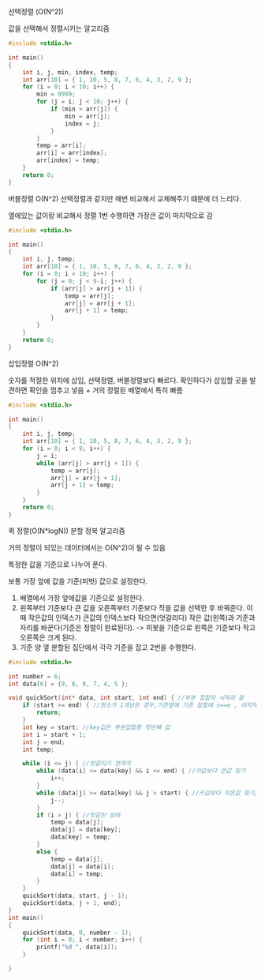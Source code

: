 
선택정렬 (O(N^2))

값을 선택해서 정렬시키는 알고리즘

```c
#include <stdio.h>

int main()
{
    int i, j, min, index, temp;
    int arr[10] = { 1, 10, 5, 8, 7, 6, 4, 3, 2, 9 };
    for (i = 0; i < 10; i++) {
        min = 9999;
        for (j = i; j < 10; j++) {
            if (min > arr[j]) {
                min = arr[j];
                index = j;
            }
        }
        temp = arr[i];
        arr[i] = arr[index];
        arr[index] = temp;
    }
    return 0;
}
```

버블정렬 O(N^2) 선택정렬과 같지만 매번 비교해서 교체해주기 떄문에 더 느리다.

옆에있는 값이랑 비교해서 정렬 1번 수행하면 가장큰 값이 마지막으로 감

```c
#include <stdio.h>

int main()
{
    int i, j, temp;
    int arr[10] = { 1, 10, 5, 8, 7, 6, 4, 3, 2, 9 };
    for (i = 0; i < 10; i++) {
        for (j = 0; j < 9-i; j++) {
            if (arr[j] > arr[j + 1]) {
                temp = arr[j];
                arr[j] = arr[j + 1];
                arr[j + 1] = temp;
            }
        }      
    }
    return 0;
}
```

삽입정렬 O(N^2) 

숫자를 적절한 위치에 삽입, 선택정렬, 버블정렬보다 빠르다. 확인하다가 삽입할 곳을 발견하면 확인을 멈추고 넣음 + 거의 정렬된 배열에서 특히 빠름

```c
#include <stdio.h>

int main()
{
    int i, j, temp;
    int arr[10] = { 1, 10, 5, 8, 7, 6, 4, 3, 2, 9 };
    for (i = 0; i < 9; i++) {
        j = i;
        while (arr[j] > arr[j + 1]) {
            temp = arr[j];
            arr[j] = arr[j + 1];
            arr[j + 1] = temp;
        }     
    }
    return 0;
}
```

퀵 정렬(O(N*logN)) 분할 정복 알고리즘

거의 정렬이 되있는 데이터에서는 O(N^2)이 될 수 있음 

특정한 값을 기준으로 나누어 푼다.

보통 가장 앞에 값을 기준(피벗) 값으로 설정한다.

1. 배열에서 가장 앞에값을 기준으로 설정한다. 
2. 왼쪽부터 기준보다 큰 값을 오른쪽부터 기준보다 작을 값을 선택한 후 바꿔준다. 이때 작은값의 인덱스가 큰값의 인덱스보다 작으면(엇갈리다) 작은 값(왼쪽)과 기준과 자리를 바꾼다(기준은 정렬이 완료된다). -> 피봇을 기준으로 왼쪽은 기준보다 작고 오른쪽은 크게 된다. 
3. 기준 양 옆 분할된 집단에서 각각 기준을 잡고 2번을 수행한다.

```c
#include <stdio.h>

int number = 6;
int data[6] = {9, 6, 8, 7, 4, 5 };

void quickSort(int* data, int start, int end) { //부분 집합의 시작과 끝
	if (start >= end) { //원소가 1개남은 경우,기준앞에 기준 잡힐때 s==e , 마지막 숫자가 기준 잡힐때 s>e 순환호출 컷 해줌
		return;
	}
	int key = start; //key값은 부분집합중 첫번째 값
	int i = start + 1; 
	int j = end; 
	int temp; 

	while (i <= j) { //엇갈리기 전까지
		while (data[i] <= data[key] && i <= end) { //키값보다 큰값 찾기 
			i++;
		}
		while (data[j] >= data[key] && j > start) { //키값보다 작은값 찾기, 엇갈릴때 교체해야하는데 start를 넘어가버리면 문제가 생긴다.
			j--;
		}
		if (i > j) { //엇갈린 상태            
			temp = data[j];
			data[j] = data[key];
			data[key] = temp;
		}
		else {
			temp = data[j];
			data[j] = data[i];
			data[i] = temp;
		}
	}
	quickSort(data, start, j - 1);
	quickSort(data, j + 1, end);
}
int main()
{
	quickSort(data, 0, number - 1);
	for (int i = 0; i < number; i++) {
		printf("%d ", data[i]);
	}	

}
```